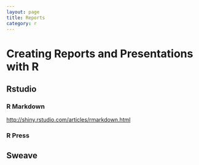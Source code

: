 ```yaml
---
layout: page
title: Reports
category: r
---
```


Creating Reports and Presentations with R
===


## Rstudio 

### R Markdown

http://shiny.rstudio.com/articles/rmarkdown.html


### R Press 


## Sweave
